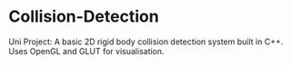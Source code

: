 # Collision-Detection
Uni Project: A basic 2D rigid body collision detection system built in C++. Uses OpenGL and GLUT for visualisation.
